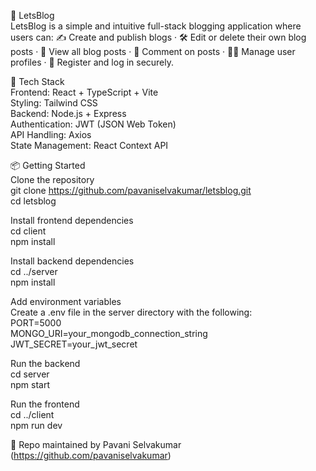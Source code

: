 📝 LetsBlog  
LetsBlog is a simple and intuitive full-stack blogging application where users can: ✍️ Create and publish blogs · 🛠️ Edit or delete their own blog posts · 👀 View all blog posts · 💬 Comment on posts · 🙍‍♂️ Manage user profiles · 🔐 Register and log in securely.  

🚀 Tech Stack  
Frontend: React + TypeScript + Vite  
Styling: Tailwind CSS  
Backend: Node.js + Express  
Authentication: JWT (JSON Web Token)  
API Handling: Axios  
State Management: React Context API  

📦 Getting Started  
Clone the repository  
git clone https://github.com/pavaniselvakumar/letsblog.git  
cd letsblog  

Install frontend dependencies  
cd client  
npm install  

Install backend dependencies  
cd ../server  
npm install  

Add environment variables  
Create a .env file in the server directory with the following:  
PORT=5000  
MONGO_URI=your_mongodb_connection_string  
JWT_SECRET=your_jwt_secret  

Run the backend  
cd server  
npm start  

Run the frontend  
cd ../client  
npm run dev  

🔗 Repo maintained by Pavani Selvakumar (https://github.com/pavaniselvakumar)
